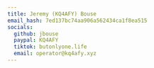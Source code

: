 ```yaml
---
title: Jeremy (KQ4AFY) Bouse
email_hash: 7ed137bc74aa906a562434ca1f8ea515
socials:
  github: jbouse
  paypal: KQ4AFY
  tiktok: butonlyone.life
  email: operator@kq4afy.xyz
---
```

